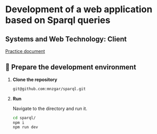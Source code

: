 # Development of a web application based on Sparql queries
## Systems and Web Technology: Client

[Practice document](docs/Ejercicio_web_semantica_2324.pdf)

## 🚀 Prepare the development environment

1.  **Clone the repository**

    ```zsh
    git@github.com:mnzgar/sparql.git
    ```

2.  **Run**

    Navigate to the directory and run it.

    ```zsh
    cd sparql/
    npm i
    npm run dev
    ```
